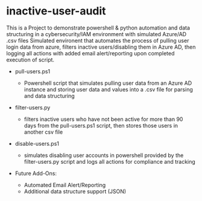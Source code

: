 # inactive-user-audit

This is a Project to demonstrate powershell & python automation and data structuring in a cybersecurity/IAM environment with simulated Azure/AD .csv files
Simulated environent that automates the process of pulling user login data from azure, filters inactive users/disabling them in Azure AD, then logging all actions with added email alert/reporting upon completed execution of script.

- pull-users.ps1 
    - Powershell script that simulates pulling user data from an Azure AD instance and storing user data and values into a .csv file for parsing and data structuring

- filter-users.py 
    - filters inactive users who have not been active for more than 90 days from the pull-users.ps1 script, then stores those users in another csv file

- disable-users.ps1 
    - simulates disabling user accounts in powershell provided by the filter-users.py script and logs all actions for compliance and tracking



- Future Add-Ons:
    - Automated Email Alert/Reporting 
    - Additional data structure support (JSON)
